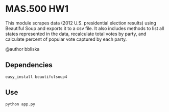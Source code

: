 MAS.500 HW1
===================================
This module scrapes data (2012 U.S. presidential election results) using Beautiful Soup and exports it to a csv file. It also includes methods to list all states represented in the data, recalculate total votes by party, and calculate percent of popular vote captured by each party.

@author bbliska

Dependencies
-----------------------------------
```
easy_install beautifulsoup4
```

Use
-----------------------------------
```
python app.py
```